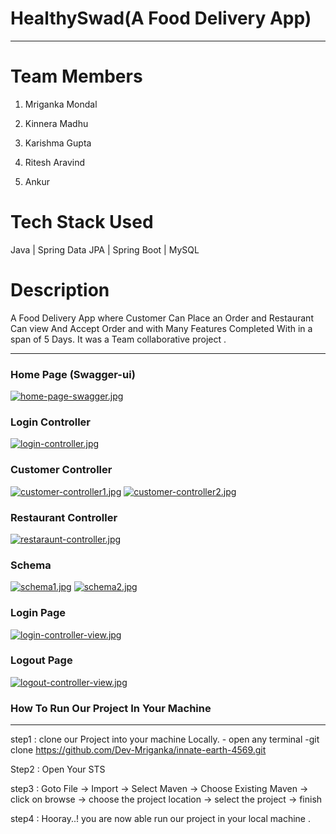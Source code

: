 
# HealthySwad(A Food Delivery App)
 
---

# Team Members
1. Mriganka Mondal

2. Kinnera Madhu

3. Karishma Gupta

4. Ritesh Aravind

5. Ankur

# Tech Stack Used

Java | Spring Data JPA | Spring Boot | MySQL 

# Description

A Food Delivery App where Customer Can Place an Order and Restaurant Can view And Accept Order and with Many Features Completed With in a span of 5 Days. It was a Team collaborative project .

---

### Home Page (Swagger-ui)
[![home-page-swagger.jpg](https://i.postimg.cc/1Rr3r6Z2/home-page-swagger.jpg)](https://postimg.cc/Cdd0FR5s)

### Login Controller
[![login-controller.jpg](https://i.postimg.cc/Lsy8MFxS/login-controller.jpg)](https://postimg.cc/VSC8jpyZ)


### Customer Controller
[![customer-controller1.jpg](https://i.postimg.cc/C537KtLr/customer-controller1.jpg)](https://postimg.cc/N2xmJdXR)
[![customer-controller2.jpg](https://i.postimg.cc/0yf4tkN8/customer-controller2.jpg)](https://postimg.cc/PCCKJkZc)


### Restaurant Controller
[![restaraunt-controller.jpg](https://i.postimg.cc/hvWMD6Gy/restaraunt-controller.jpg)](https://postimg.cc/r0j5ghxx)


### Schema 
[![schema1.jpg](https://i.postimg.cc/mr1QPjJ0/schema1.jpg)](https://postimg.cc/kV9VZQnc)
[![schema2.jpg](https://i.postimg.cc/T3MG83Gg/schema2.jpg)](https://postimg.cc/4m5jVZYx)


### Login Page
[![login-controller-view.jpg](https://i.postimg.cc/Hsj187WQ/login-controller-view.jpg)](https://postimg.cc/8j80qc65)

### Logout Page
[![logout-controller-view.jpg](https://i.postimg.cc/vmmGhSbN/logout-controller-view.jpg)](https://postimg.cc/87q8P4FR)


### How To Run Our Project In Your Machine
---

step1 : clone our Project into your machine Locally.
    - open any terminal 
    -git clone https://github.com/Dev-Mriganka/innate-earth-4569.git

Step2 : Open Your STS

step3 : Goto File -> Import -> Select Maven -> Choose Existing Maven -> click on browse -> choose the project location 
            -> select the project -> finish 
            
step4 : Hooray..! you are now able run our project in your local machine .



